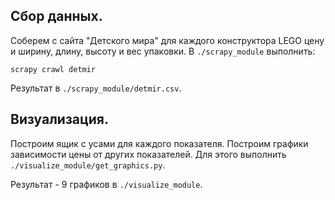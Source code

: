 ## Cбор данных.
Соберем с сайта "Детского мира" для каждого конструктора LEGO цену и ширину, длину, высоту и вес упаковки.
В `./scrapy_module` выполнить:
```
scrapy crawl detmir
```
Результат в `./scrapy_module/detmir.csv`.

## Визуализация.
Построим ящик с усами для каждого показателя. Построим графики зависимости цены от других показателей.
Для этого выполнить `./visualize_module/get_graphics.py`.

Результат - 9 графиков в `./visualize_module`.
